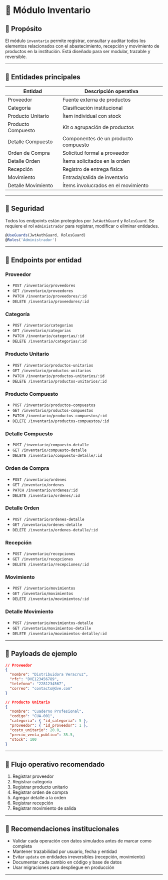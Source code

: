 # 📘 Módulo Inventario 

## 🧱 Propósito

El módulo `inventario` permite registrar, consultar y auditar todos los elementos relacionados con el abastecimiento, recepción y movimiento de productos en la institución. Está diseñado para ser modular, trazable y reversible.

---

## 🧩 Entidades principales

| Entidad               | Descripción operativa                |
|-----------------------|--------------------------------------|
| Proveedor             | Fuente externa de productos          |
| Categoría             | Clasificación institucional          |
| Producto Unitario     | Ítem individual con stock            |
| Producto Compuesto    | Kit o agrupación de productos        |
| Detalle Compuesto     | Componentes de un producto compuesto |
| Orden de Compra       | Solicitud formal a proveedor         |
| Detalle Orden         | Ítems solicitados en la orden        |
| Recepción             | Registro de entrega física           |
| Movimiento            | Entrada/salida de inventario         |
| Detalle Movimiento    | Ítems involucrados en el movimiento  |

---

## 🔐 Seguridad

Todos los endpoints están protegidos por `JwtAuthGuard` y `RolesGuard`. Se requiere el rol `Administrador` para registrar, modificar o eliminar entidades.

```ts
@UseGuards(JwtAuthGuard, RolesGuard)
@Roles('Administrador')
```

---

## 🔗 Endpoints por entidad

### Proveedor

- `POST /inventario/proveedores`
- `GET /inventario/proveedores`
- `PATCH /inventario/proveedores/:id`
- `DELETE /inventario/proveedores/:id`

### Categoría

- `POST /inventario/categorias`
- `GET /inventario/categorias`
- `PATCH /inventario/categorias/:id`
- `DELETE /inventario/categorias/:id`

### Producto Unitario

- `POST /inventario/productos-unitarios`
- `GET /inventario/productos-unitarios`
- `PATCH /inventario/productos-unitarios/:id`
- `DELETE /inventario/productos-unitarios/:id`

### Producto Compuesto

- `POST /inventario/productos-compuestos`
- `GET /inventario/productos-compuestos`
- `PATCH /inventario/productos-compuestos/:id`
- `DELETE /inventario/productos-compuestos/:id`

### Detalle Compuesto

- `POST /inventario/compuesto-detalle`
- `GET /inventario/compuesto-detalle`
- `DELETE /inventario/compuesto-detalle/:id`

### Orden de Compra

- `POST /inventario/ordenes`
- `GET /inventario/ordenes`
- `PATCH /inventario/ordenes/:id`
- `DELETE /inventario/ordenes/:id`

### Detalle Orden

- `POST /inventario/ordenes-detalle`
- `GET /inventario/ordenes-detalle`
- `DELETE /inventario/ordenes-detalle/:id`

### Recepción

- `POST /inventario/recepciones`
- `GET /inventario/recepciones`
- `DELETE /inventario/recepciones/:id`

### Movimiento

- `POST /inventario/movimientos`
- `GET /inventario/movimientos`
- `DELETE /inventario/movimientos/:id`

### Detalle Movimiento

- `POST /inventario/movimientos-detalle`
- `GET /inventario/movimientos-detalle`
- `DELETE /inventario/movimientos-detalle/:id`

---

## 🧪 Payloads de ejemplo

```json
// Proveedor
{
  "nombre": "Distribuidora Veracruz",
  "rfc": "DVE123456789",
  "telefono": "2281234567",
  "correo": "contacto@dve.com"
}

// Producto Unitario
{
  "nombre": "Cuaderno Profesional",
  "codigo": "CUA-001",
  "categoria": { "id_categoria": 5 },
  "proveedor": { "id_proveedor": 1 },
  "costo_unitario": 20.0,
  "precio_venta_publico": 35.5,
  "stock": 100
}
```

---

## 🧩 Flujo operativo recomendado

1. Registrar proveedor
2. Registrar categoría
3. Registrar producto unitario
4. Registrar orden de compra
5. Agregar detalle a la orden
6. Registrar recepción
7. Registrar movimiento de salida

---

## 🧱 Recomendaciones institucionales

- Validar cada operación con datos simulados antes de marcar como completa
- Mantener trazabilidad por usuario, fecha y entidad
- Evitar `update` en entidades irreversibles (recepción, movimiento)
- Documentar cada cambio en código y base de datos
- Usar migraciones para despliegue en producción

---
